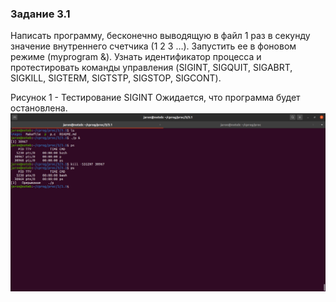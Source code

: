 ### Задание 3.1
Написать программу, бесконечно выводящую в файл 1 раз в секунду значение внутреннего счетчика (1 2 3 …). Запустить ее в фоновом режиме (myprogram &). Узнать идентификатор процесса и протестировать команды управления (SIGINT, SIGQUIT, SIGABRT, SIGKILL, SIGTERM, SIGTSTP, SIGSTOP, SIGCONT).

Рисунок 1 - Тестирование SIGINT
Ожидается, что программа будет остановлена.
![1.sigint.png](/3/3.1/images/1.sigint.png)

